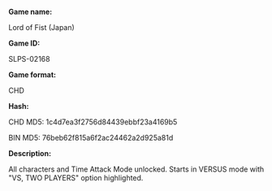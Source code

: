 **Game name:**

Lord of Fist (Japan)

**Game ID:**

SLPS-02168

**Game format:**

CHD

**Hash:**

CHD MD5: 1c4d7ea3f2756d84439ebbf23a4169b5

BIN MD5: 76beb62f815a6f2ac24462a2d925a81d

**Description:**

All characters and Time Attack Mode unlocked. Starts in VERSUS mode with "VS, TWO PLAYERS" option highlighted.